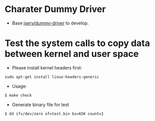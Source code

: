 # Charater Dummy Driver
  * Base [jserv/dummy-driver](https://github.com/jserv/dummy-driver) to develop.

# Test the system calls to copy data between kernel and user space

* Please install kernel headers first:
```shell
sudo apt-get install linux-headers-generic
```

* Usage:
```shell
$ make check
```

* Generate binary file for test
```shell
$ dd if=/dev/zero of=test.bin bs=65K count=1

```

